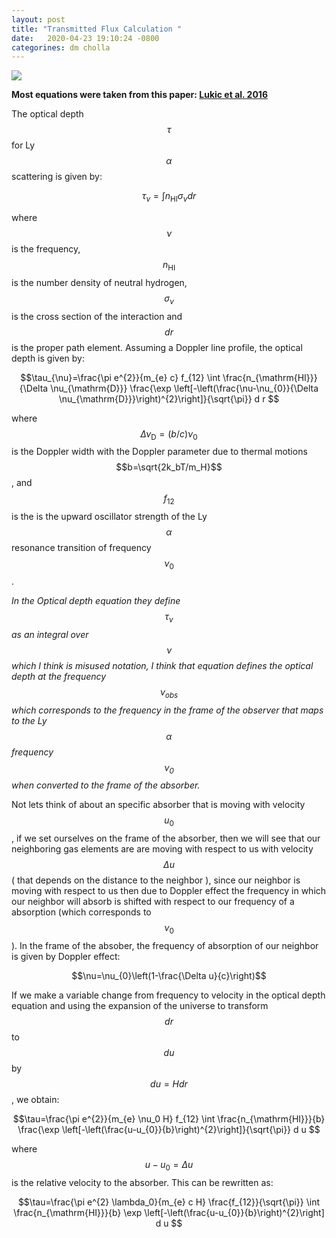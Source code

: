 ```yaml
---
layout: post
title: "Transmitted Flux Calculation "
date:   2020-04-23 19:10:24 -0800
categorines: dm cholla
---
```


<img src="{{ site.url }}assets/images/transmited_flux_pchw18.png"> 

**Most equations were taken from this paper:  [Lukic et al. 2016](https://arxiv.org/abs/1406.6361)**


The optical depth $$\tau$$ for Ly$$\alpha$$ scattering is given by:

$$\tau_{\nu}=\int n_{\mathrm{HI}} \sigma_{\nu} dr$$
 
 where $$\nu$$ is the frequency, $$n_{\mathrm{HI}}$$ is the number density of neutral hydrogen, $$\sigma_{\nu}$$ is the cross section of the interaction and $$dr$$ is the proper path element. Assuming a Doppler line profile, the optical depth is given by:
 
 
$$\tau_{\nu}=\frac{\pi e^{2}}{m_{e} c} f_{12} \int \frac{n_{\mathrm{HI}}}{\Delta \nu_{\mathrm{D}}} \frac{\exp \left[-\left(\frac{\nu-\nu_{0}}{\Delta \nu_{\mathrm{D}}}\right)^{2}\right]}{\sqrt{\pi}} d r $$

where $$\Delta \nu_{\mathrm{D}}=(b/c)\nu_0$$ is the Doppler width with the Doppler parameter due to thermal motions $$b=\sqrt{2k_bT/m_H}$$, and $$f_{12}$$ is the is the upward oscillator strength of the Ly$$\alpha$$ resonance transition of frequency $$\nu_0$$.

*In the Optical depth equation they define $$\tau_{\nu}$$ as an integral over $$\nu$$ which I think is misused notation, I think that equation defines the optical depth at the frequency $$\nu_{\mathrm{obs}}$$ which corresponds to the frequency in the frame of the observer that maps to the Ly$$\alpha$$ frequency $$\nu_0$$ when converted to the frame of the absorber.*


Not lets think of about an specific absorber that is moving with velocity $$u_0$$, if we set ourselves on the frame of the absorber, then we will see that our neighboring  gas elements are are moving with respect to us with velocity $$\Delta u$$( that depends on the distance to the neighbor ), since our neighbor is moving with respect to us then due to Doppler effect the frequency in which our neighbor will absorb is shifted with respect to our frequency of a absorption (which corresponds to $$\nu_0$$ ).  In the frame of the absober, the frequency of absorption of our neighbor is given by Doppler effect:

$$\nu=\nu_{0}\left(1-\frac{\Delta u}{c}\right)$$


If we make a variable change from frequency to velocity in the optical depth equation and using the expansion of the universe to transform $$dr$$ to $$du$$ by $$du = H dr$$, we obtain:

$$\tau=\frac{\pi e^{2}}{m_{e}  \nu_0 H} f_{12} \int \frac{n_{\mathrm{HI}}}{b} \frac{\exp \left[-\left(\frac{u-u_{0}}{b}\right)^{2}\right]}{\sqrt{\pi}} d u $$

where $$u-u_{0}=\Delta u$$ is the relative velocity to the absorber. This can be rewritten as:

$$\tau=\frac{\pi e^{2} \lambda_0}{m_{e}  c H} \frac{f_{12}}{\sqrt{\pi}} \int \frac{n_{\mathrm{HI}}}{b} \exp \left[-\left(\frac{u-u_{0}}{b}\right)^{2}\right] d u $$

 
  